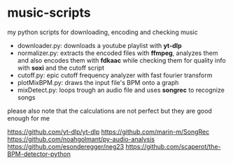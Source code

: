 
# music-scripts
my python scripts for downloading, encoding and checking music

- downloader.py: downloads a youtube playlist with **yt-dlp**
- normalizer.py: extracts the encoded files with **ffmpeg**, analyzes them and also encodes them with **fdkaac** while checking them for quality info with **soxi** and the cutoff script
- cutoff.py: epic cutoff frequency analyzer with fast fourier transform
- plotMixBPM.py: draws the input file's BPM onto a graph
- mixDetect.py: loops trough an audio file and uses **songrec** to recognize songs 

please also note that the calculations are not perfect but they are good enough for me

https://github.com/yt-dlp/yt-dlp
https://github.com/marin-m/SongRec
https://github.com/noahgolmant/py-audio-analysis 
https://github.com/esonderegger/neg23 
https://github.com/scaperot/the-BPM-detector-python 
